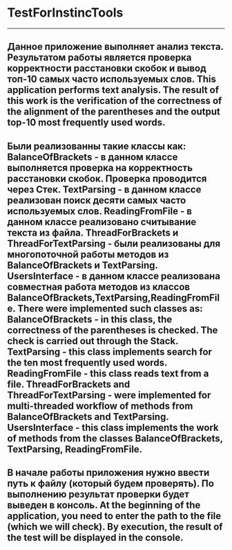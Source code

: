 # TestForInstincTools
---------------------
Данное приложение выполняет анализ текста. Результатом работы является проверка корректности расстановки скобок и вывод
топ-10 самых часто используемых слов.
This application performs text analysis. The result of this work is the verification of the correctness of the alignment
of the parentheses and the output top-10 most frequently used words.
-----------------------------------------------------------------------------------------------------------------------
Были реализованны такие классы как:
BalanceOfBrackets - в данном классе выполняется проверка на корректность расстановки скобок. Проверка проводится через Стек.
TextParsing - в данном классе реализован поиск десяти самых часто используемых слов.
ReadingFromFile - в данном классе реализовано считывание текста из файла.
ThreadForBrackets и ThreadForTextParsing - были реализованы для многопоточной работы методов из BalanceOfBrackets и TextParsing.
UsersInterface - в данном классе реализована совместная работа методов из классов BalanceOfBrackets,TextParsing,ReadingFromFile.
There were implemented such classes as:
BalanceOfBrackets - in this class, the correctness of the parentheses is checked. The check is carried out through the Stack.
TextParsing - this class implements search for the ten most frequently used words.
ReadingFromFile - this class reads text from a file.
ThreadForBrackets and ThreadForTextParsing - were implemented for multi-threaded workflow of methods from BalanceOfBrackets
and TextParsing.
UsersInterface - this class implements the work of methods from the classes BalanceOfBrackets, TextParsing, ReadingFromFile.
-----------------------------------------------------------------------------------------------------------------------------
В начале работы приложения нужно ввести путь к файлу (который будем проверять). По выполнению результат проверки будет выведен
в консоль.
At the beginning of the application, you need to enter the path to the file (which we will check). By execution,
the result of the test will be displayed in the console.
-------------------------------------------------------------------------------------------------------------------------------
